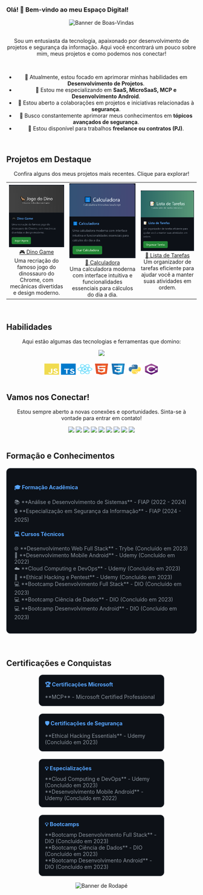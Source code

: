 ### Olá! 👋 Bem-vindo ao meu Espaço Digital!

<div align="center">
  <img src="https://capsule-render.vercel.app/api?type=waving&color=gradient&height=100&section=header&text=Bem-vindo%20ao%20meu%20Perfil!&fontSize=25&fontAlignY=38" alt="Banner de Boas-Vindas">
</div>

<br>

<p align="center">
  Sou um entusiasta da tecnologia, apaixonado por desenvolvimento de projetos e segurança da informação. Aqui você encontrará um pouco sobre mim, meus projetos e como podemos nos conectar!
</p>

<br>

<div align="center">
  
- 🔭 Atualmente, estou focado em aprimorar minhas habilidades em **Desenvolvimento de Projetos**.
- 🌱 Estou me especializando em **SaaS, MicroSaaS, MCP e Desenvolvimento Android**.
- 🤝 Estou aberto a colaborações em projetos e iniciativas relacionadas à **segurança**.
- 🤔 Busco constantemente aprimorar meus conhecimentos em **tópicos avançados de segurança**.
- 💼 Estou disponível para trabalhos **freelance ou contratos (PJ)**.

</div>

<br>

## Projetos em Destaque

<p align="center">
  Confira alguns dos meus projetos mais recentes. Clique para explorar!
</p>

<table align="center">
  <tr>
    <td align="center">
      <a href="https://rogeriomatos75.github.io/Portfolio-Interativo/dino/dino.html">
        <img src="assets/jogo do Dino.png" alt="Dino Game" width="300" />
      </a>
      <br />
      <a href="https://rogeriomatos75.github.io/Portfolio-Interativo/dino/dino.html">🎮 Dino Game</a><br>
      Uma recriação do famoso jogo do dinossauro do Chrome, com mecânicas divertidas e design moderno.
    </td>
    <td align="center">
      <a href="https://rogeriomatos75.github.io/Portfolio-Interativo/calculadora">
        <img src="assets/Calculadora.png" alt="Calculadora" width="300" />
      </a>
      <br />
      <a href="https://rogeriomatos75.github.io/Portfolio-Interativo/calculadora">🔢 Calculadora</a><br>
      Uma calculadora moderna com interface intuitiva e funcionalidades essenciais para cálculos do dia a dia.
    </td>
    <td align="center">
      <a href="https://rogeriomatos75.github.io/Portfolio-Interativo/lista-de-tarefas">
        <img src="assets/Lista de Tardefas.png" alt="Lista de Tarefas" width="300" />
      </a>
      <br />
      <a href="https://rogeriomatos75.github.io/Portfolio-Interativo/lista-de-tarefas">📝 Lista de Tarefas</a><br>
      Um organizador de tarefas eficiente para ajudar você a manter suas atividades em ordem.
    </td>
  </tr>
</table>


<br>

## Habilidades

<p align="center">
  Aqui estão algumas das tecnologias e ferramentas que domino:
</p>

<div align="center">
  <img height="180em" src="https://github-readme-stats.vercel.app/api?username=RogerioMatos75&show_icons=true&theme=dark&include_all_commits=true&count_private=true"/>
</div>

<div align="center">
  <br>
  <img align="center" alt="Rafa-Js" height="30" width="40" src="https://raw.githubusercontent.com/devicons/devicon/master/icons/javascript/javascript-plain.svg">
  <img align="center" alt="Rafa-Ts" height="30" width="40" src="https://raw.githubusercontent.com/devicons/devicon/master/icons/typescript/typescript-plain.svg">
  <img align="center" alt="Rafa-React" height="30" width="40" src="https://raw.githubusercontent.com/devicons/devicon/master/icons/react/react-original.svg">
  <img align="center" alt="Rafa-HTML" height="30" width="40" src="https://raw.githubusercontent.com/devicons/devicon/master/icons/html5/html5-original.svg">
  <img align="center" alt="Rafa-CSS" height="30" width="40" src="https://raw.githubusercontent.com/devicons/devicon/master/icons/css3/css3-original.svg">
  <img align="center" alt="Rafa-Python" height="30" width="40" src="https://raw.githubusercontent.com/devicons/devicon/master/icons/python/python-original.svg">
  <img align="center" alt="Rafa-Csharp" height="30" width="40" src="https://raw.githubusercontent.com/devicons/devicon/master/icons/csharp/csharp-original.svg">
</div>

<br>

## Vamos nos Conectar!

<p align="center">
  Estou sempre aberto a novas conexões e oportunidades. Sinta-se à vontade para entrar em contato!
</p>

<div align="center">
  <a href="https://www.youtube.com/channel/UCZ3BtkOjEKKEGez_xGpxk_Q" target="_blank"><img src="https://img.shields.io/badge/YouTube-FF0000?style=for-the-badge&logo=youtube&logoColor=white" target="_blank"></a>
  <a href="https://www.twitch.tv/nocontrole75" target="_blank"><img src="https://img.shields.io/badge/Twitch-9146FF?style=for-the-badge&logo=twitch&logoColor=white" target="_blank"></a>
  <a href="https://www.linkedin.com/in/rogerio-matos-39045596/" target="_blank"><img src="https://img.shields.io/badge/LinkedIn-0077B5?style=for-the-badge&logo=linkedin&logoColor=white" target="_blank"></a>
  <a href="https://x.com/RogerioMatos75" target="_blank"><img src="https://img.shields.io/badge/Twitter-1DA1F2?style=for-the-badge&logo=twitter&logoColor=white" target="_blank"></a>
  <a href="https://www.instagram.com/rogeriomatos1975" target="_blank"><img src="https://img.shields.io/badge/Instagram-E4405F?style=for-the-badge&logo=instagram&logoColor=white" target="_blank"></a>
  <a href="https://www.facebook.com/" target="_blank"><img src="https://img.shields.io/badge/Facebook-1877F2?style=for-the-badge&logo=facebook&logoColor=white" target="_blank"></a>
  <a href="https://github.com/RogerioMatos75" target="_blank"><img src="https://img.shields.io/badge/GitHub-181717?style=for-the-badge&logo=github&logoColor=white" target="_blank"></a>
  <a href="https://discord.com/rogeriomatos1975" target="_blank"><img src="https://img.shields.io/badge/Discord-5865F2?style=for-the-badge&logo=discord&logoColor=white" target="_blank"></a>
  <a href="https://wa.me/+5511968160730" target="_blank"><img src="https://img.shields.io/badge/WhatsApp-25D366?style=for-the-badge&logo=whatsapp&logoColor=white" target="_blank"></a>
</div>

<br>

## Formação e Conhecimentos

<div style="background: #0d1117; border: 1px solid #30363d; border-radius: 10px; padding: 20px; margin: 20px 0;">
  <h4 style="color: #58a6ff; margin-bottom: 15px;">🎓 Formação Acadêmica</h4>
  <ul style="color: #8b949e; list-style-type: none; padding: 0;">
    <li>📚 **Análise e Desenvolvimento de Sistemas** - FIAP (2022 - 2024)</li>
    <li>🔒 **Especialização em Segurança da Informação** - FIAP (2024 - 2025)</li>
  </ul>

  <h4 style="color: #58a6ff; margin: 20px 0 15px 0;">💻 Cursos Técnicos</h4>
  <ul style="color: #8b949e; list-style-type: none; padding: 0;">
    <li>🌐 **Desenvolvimento Web Full Stack** - Trybe (Concluído em 2023)</li>
    <li>📱 **Desenvolvimento Mobile Android** - Udemy (Concluído em 2022)</li>
    <li>☁️ **Cloud Computing e DevOps** - Udemy (Concluído em 2023)</li>
    <li>🔐 **Ethical Hacking e Pentest** - Udemy (Concluído em 2023)</li>
    <li>💻 **Bootcamp Desenvolvimento Full Stack** - DIO (Concluído em 2023)</li>
    <li>💻 **Bootcamp Ciência de Dados** - DIO (Concluído em 2023)</li>
    <li>💻 **Bootcamp Desenvolvimento Android** - DIO (Concluído em 2023)</li>
  </ul>
</div>

<br>

## Certificações e Conquistas

<div style="display: flex; flex-wrap: wrap; gap: 20px; justify-content: center;">
  <div style="width: 300px; border: 1px solid #30363d; border-radius: 10px; overflow: hidden; background: #0d1117; padding: 15px;">
    <h4 style="color: #58a6ff; margin: 0 0 10px 0;">🏆 Certificações Microsoft</h4>
    <p style="color: #8b949e; margin: 0;">**MCP** - Microsoft Certified Professional</p>
  </div>

  <div style="width: 300px; border: 1px solid #30363d; border-radius: 10px; overflow: hidden; background: #0d1117; padding: 15px;">
    <h4 style="color: #58a6ff; margin: 0 0 10px 0;">🛡️ Certificações de Segurança</h4>
    <p style="color: #8b949e; margin: 0;">**Ethical Hacking Essentials** - Udemy (Concluído em 2023)</p>
  </div>

  <div style="width: 300px; border: 1px solid #30363d; border-radius: 10px; overflow: hidden; background: #0d1117; padding: 15px;">
    <h4 style="color: #58a6ff; margin: 0 0 10px 0;">💡 Especializações</h4>
    <p style="color: #8b949e; margin: 0;">**Cloud Computing e DevOps** - Udemy (Concluído em 2023)</p>
    <p style="color: #8b949e; margin: 0;">**Desenvolvimento Mobile Android** - Udemy (Concluído em 2022)</p>
  </div>
  <div style="width: 300px; border: 1px solid #30363d; border-radius: 10px; overflow: hidden; background: #0d1117; padding: 15px;">
    <h4 style="color: #58a6ff; margin: 0 0 10px 0;">💡 Bootcamps</h4>
    <p style="color: #8b949e; margin: 0;">**Bootcamp Desenvolvimento Full Stack** - DIO (Concluído em 2023)</p>
    <p style="color: #8b949e; margin: 0;">**Bootcamp Ciência de Dados** - DIO (Concluído em 2023)</p>
    <p style="color: #8b949e; margin: 0;">**Bootcamp Desenvolvimento Android** - DIO (Concluído em 2023)</p>
  </div>
</div>

<br>

<div align="center">
  <img src="https://capsule-render.vercel.app/api?type=waving&color=gradient&height=100&section=footer" alt="Banner de Rodapé">
</div>
